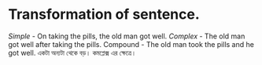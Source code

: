 # Transformation of sentence.


*Simple* - On taking the pills, the old man got well.
*Complex* - The old man got well after taking the pills.
Compound - The old man took the pills and he got well.
একটা অন্যটা থেকে বড়। কমপ্লেক্স এর ক্ষেত্রে। 
